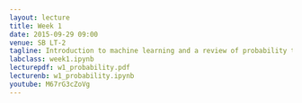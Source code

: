 ```yaml
---
layout: lecture
title: Week 1
date: 2015-09-29 09:00
venue: SB LT-2
tagline: Introduction to machine learning and a review of probability theory
labclass: week1.ipynb
lecturepdf: w1_probability.pdf
lecturenb: w1_probability.ipynb
youtube: M67rG3cZoVg
---
```

